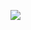 ![](https://github.com/dilarauluturhan/promptship/assets/120499369/512f394c-a6e6-4af4-850e-a58c6f6c2d6f)
